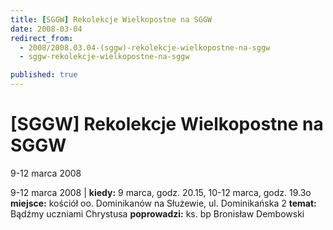 ```yaml
---
title: [SGGW] Rekolekcje Wielkopostne na SGGW
date: 2008-03-04
redirect_from: 
  - 2008/2008.03.04-(sggw)-rekolekcje-wielkopostne-na-sggw
  - sggw-rekolekcje-wielkopostne-na-sggw

published: true
---
```




# [SGGW] Rekolekcje Wielkopostne na SGGW

<time>9-12 marca 2008</time>

9-12 marca 2008 | **kiedy:** 9 marca, godz. 20.15, 10-12 marca, godz. 19.3o
**miejsce:** kościół oo. Dominikanów na Służewie, ul. Dominikańska 2
**temat:** Bądźmy uczniami Chrystusa
**poprowadzi:** ks. bp Bronisław Dembowski

<!--CONTENT FROM OLD SERVER (jos before 2013): 9-12 marca 2008 | **kiedy:** 9 marca, godz. 20.15, 10-12 marca, godz. 19.3o
**miejsce:** kościół oo. Dominikanów na Służewie, ul. Dominikańska 2
**temat:** Bądźmy uczniami Chrystusa
**poprowadzi:** ks. bp Bronisław Dembowski 
-->

<!--{{json:{"created_date":"2008-03-04 21:36:52","publish_down":"0000-00-00 00:00:00","id":"582"}}}-->